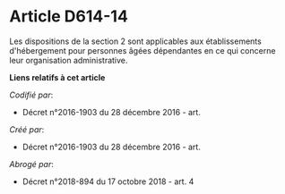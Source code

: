 # Article D614-14

Les dispositions de la section 2 sont applicables aux établissements d'hébergement pour personnes âgées dépendantes en ce qui
concerne leur organisation administrative.

**Liens relatifs à cet article**

_Codifié par_:

  - Décret n°2016-1903 du 28 décembre 2016 - art.

_Créé par_:

  - Décret n°2016-1903 du 28 décembre 2016 - art.

_Abrogé par_:

  - Décret n°2018-894 du 17 octobre 2018 - art. 4
